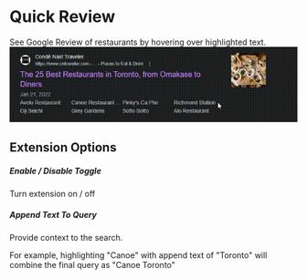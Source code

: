 # Quick Review
See Google Review of restaurants by hovering over highlighted text.
![Quick Review Demo](https://github.com/TobyChow/quick-view/blob/main/demo.gif)

## Extension Options
##### Enable / Disable Toggle
Turn extension on / off
##### Append Text To Query
Provide context to the search.

For example, highlighting "Canoe" with append text of "Toronto" will combine the final query as "Canoe Toronto"
